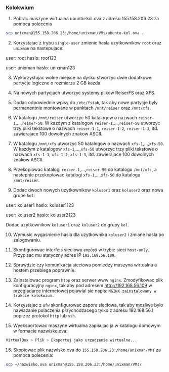 ### Kolokwium

1. Pobrac maszyne wirtualna ubuntu-kol.ova z adresu 155.158.206.23 za pomoca polecenia

```bash
scp unixman@155.158.206.23:/home/unixman/VMs/ubuntu-kol.ova .
```

2. Korzystajac z trybu `single-user` zmienic hasla uzytkownikow `root` oraz `unixman` na nastepujace:

user: root
haslo: root123

user: unixman
haslo: unixman123

3. Wykorzystujac wolne miejsce na dysku stworzyc dwie dodatkowe partycje logiczne o rozmiarze 2 GB kazda.

4. Na nowych partycjach utworzyc systemy plikow ReiserFS oraz XFS.

5. Dodac odpowiednie wpisy do `/etc/fstab`, tak aby nowe partycje byly permanentnie montowane w punktach `/mnt/reiser` oraz `/mnt/xfs`. 

6. W katalogu `/mnt/reiser` utworzyc 50 katalogow o nazwach `reiser-1`,...,`reiser-50`. W kazdym z katalogow `reiser-1`,...,`reiser-50` utworzyc trzy pliki tekstowe o nazwach `reiser-1-1`, `reiser-1-2`, `reiser-1-3`, itd. zawierajace 100 dowolnych znakow ASCII. 

7. W katalogu `/mnt/xfs` utworzyc 50 katalogow o nazwach `xfs-1`,...,`xfs-50`. W kazdym z katalogow `xfs-1`,...,`xfs-50` utworzyc trzy pliki tekstowe o nazwach `xfs-1-1`, `xfs-1-2`, `xfs-1-3`, itd. zawierajace 100 dowolnych znakow ASCII. 

8. Przekopiowac katalogi `reiser-1`,...,`reiser-50` do katalogu `/mnt/xfs`, a nastepnie przekopiowac katalogi `xfs-1`,...,`xfs-50` do katalogu `/mnt/reiser`. 

9. Dodac dwoch nowych uzytkownikow `koluser1` oraz `koluser2` oraz nowa grupe `kol`:

user: koluser1
haslo: koluser1123

user: koluser2
haslo: koluser2123

Dodac uzytkownikow `koluser1` oraz `koluser2` do grupy `kol`.

10. Wymusic wygasniecie hasla dla uzytkownika `koluser2` i zmiane hasla po zalogowaniu.

11. Skonfigurowac interfejs sieciowy `enp0s9` w trybie sieci `host-only`. Przypisac mu  statyczny adres IP `192.168.56.109`.

12. Sprawdzic czy komunikacja sieciowa pomiedzy maszyna wirtualna a hostem przebiega poprawnie. 

13. Zainstalowac program `htop` oraz serwer www `nginx`. Zmodyfikowac plik konfiguracyjny `nginx`, tak aby pod adresem http://192.168.56.109 w przegladarce internetowej pojawial sie napis: `NGINX zainstalowany w trakcie kolokwium.`

14. Korzystajac z `ufw` skonfigurowac zapore sieciowa, tak aby mozliwe bylo nawiazanie polaczenia przychodzacego tylko z adresu 192.168.56.1 poprzez protokol `http` lub `ssh`. 

15. Wyeksportowac maszyne wirtualna zapisujac ja w katalogu domowym w formacie nazwisko.ova:
```bash
VirtualBox > Plik > Eksportuj jako urzadzenie wirtualne...
```

16. Skopiowac plik nazwisko.ova do `155.158.206.23:/home/unixman/VMs` za pomoca polecenia:

```bash
scp ~/nazwisko.ova unixman@155.158.206.23:/home/unixman/VMs/
```
